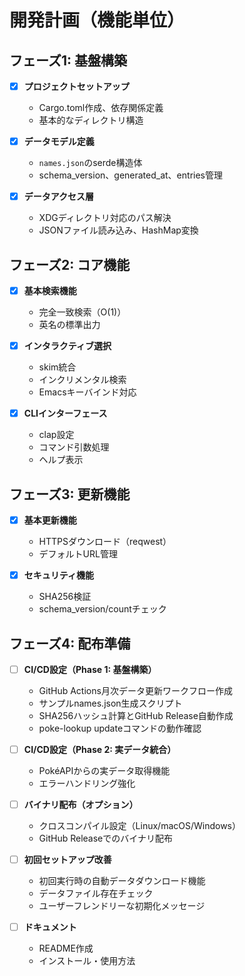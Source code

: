 # 開発計画（機能単位）

## フェーズ1: 基盤構築
- [x] **プロジェクトセットアップ**
  - Cargo.toml作成、依存関係定義
  - 基本的なディレクトリ構造

- [x] **データモデル定義**
  - `names.json`のserde構造体
  - schema_version、generated_at、entries管理

- [x] **データアクセス層**
  - XDGディレクトリ対応のパス解決
  - JSONファイル読み込み、HashMap変換

## フェーズ2: コア機能
- [x] **基本検索機能**
  - 完全一致検索（O(1)）
  - 英名の標準出力

- [x] **インタラクティブ選択**
  - skim統合
  - インクリメンタル検索
  - Emacsキーバインド対応

- [x] **CLIインターフェース**
  - clap設定
  - コマンド引数処理
  - ヘルプ表示

## フェーズ3: 更新機能
- [x] **基本更新機能**
  - HTTPSダウンロード（reqwest）
  - デフォルトURL管理

- [x] **セキュリティ機能**
  - SHA256検証
  - schema_version/countチェック

## フェーズ4: 配布準備
- [ ] **CI/CD設定（Phase 1: 基盤構築）**
  - GitHub Actions月次データ更新ワークフロー作成
  - サンプルnames.json生成スクリプト
  - SHA256ハッシュ計算とGitHub Release自動作成
  - poke-lookup updateコマンドの動作確認

- [ ] **CI/CD設定（Phase 2: 実データ統合）**
  - PokéAPIからの実データ取得機能
  - エラーハンドリング強化

- [ ] **バイナリ配布（オプション）**
  - クロスコンパイル設定（Linux/macOS/Windows）
  - GitHub Releaseでのバイナリ配布

- [ ] **初回セットアップ改善**
  - 初回実行時の自動データダウンロード機能
  - データファイル存在チェック
  - ユーザーフレンドリーな初期化メッセージ

- [ ] **ドキュメント**
  - README作成
  - インストール・使用方法

